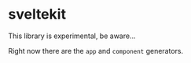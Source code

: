# sveltekit

This library is experimental, be aware...

Right now there are the `app` and `component` generators.
